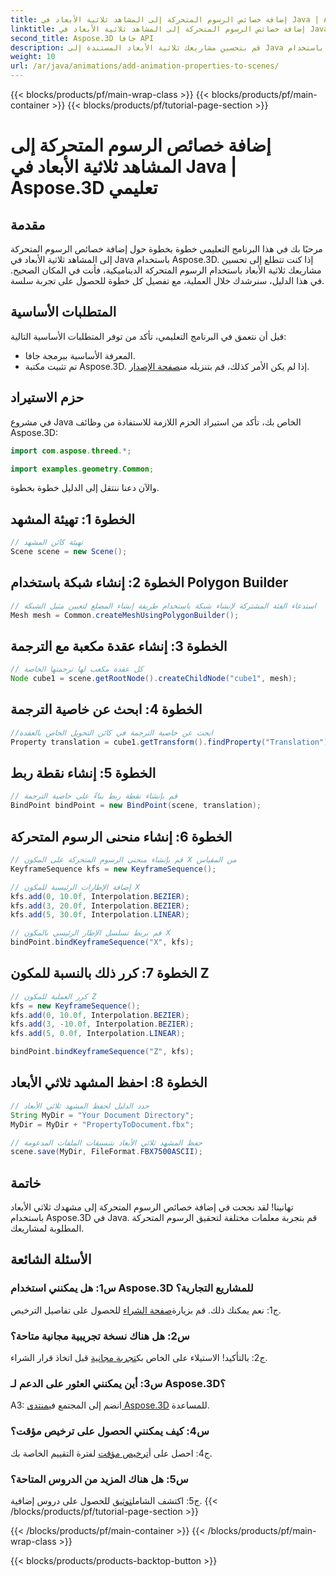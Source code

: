 ```yaml
---
title: إضافة خصائص الرسوم المتحركة إلى المشاهد ثلاثية الأبعاد في Java | Aspose.3D تعليمي
linktitle: إضافة خصائص الرسوم المتحركة إلى المشاهد ثلاثية الأبعاد في Java | Aspose.3D تعليمي
second_title: Aspose.3D جافا API
description: قم بتحسين مشاريعك ثلاثية الأبعاد المستندة إلى Java باستخدام Aspose.3D. اتبع البرنامج التعليمي الخاص بنا لإضافة خصائص الرسوم المتحركة بسلاسة.
weight: 10
url: /ar/java/animations/add-animation-properties-to-scenes/
---
```


{{< blocks/products/pf/main-wrap-class >}}
{{< blocks/products/pf/main-container >}}
{{< blocks/products/pf/tutorial-page-section >}}

# إضافة خصائص الرسوم المتحركة إلى المشاهد ثلاثية الأبعاد في Java | Aspose.3D تعليمي

## مقدمة

مرحبًا بك في هذا البرنامج التعليمي خطوة بخطوة حول إضافة خصائص الرسوم المتحركة إلى المشاهد ثلاثية الأبعاد في Java باستخدام Aspose.3D. إذا كنت تتطلع إلى تحسين مشاريعك ثلاثية الأبعاد باستخدام الرسوم المتحركة الديناميكية، فأنت في المكان الصحيح. في هذا الدليل، سنرشدك خلال العملية، مع تفصيل كل خطوة للحصول على تجربة سلسة.

## المتطلبات الأساسية

قبل أن نتعمق في البرنامج التعليمي، تأكد من توفر المتطلبات الأساسية التالية:

- المعرفة الأساسية ببرمجة جافا.
-  تم تثبيت مكتبة Aspose.3D. إذا لم يكن الأمر كذلك، قم بتنزيله من[صفحة الإصدار](https://releases.aspose.com/3d/java/).

## حزم الاستيراد

في مشروع Java الخاص بك، تأكد من استيراد الحزم اللازمة للاستفادة من وظائف Aspose.3D:

```java
import com.aspose.threed.*;

import examples.geometry.Common;
```

والآن دعنا ننتقل إلى الدليل خطوة بخطوة.

## الخطوة 1: تهيئة المشهد

```java
// تهيئة كائن المشهد
Scene scene = new Scene();
```

## الخطوة 2: إنشاء شبكة باستخدام Polygon Builder

```java
// استدعاء الفئة المشتركة لإنشاء شبكة باستخدام طريقة إنشاء المضلع لتعيين مثيل الشبكة
Mesh mesh = Common.createMeshUsingPolygonBuilder();
```

## الخطوة 3: إنشاء عقدة مكعبة مع الترجمة

```java
// كل عقدة مكعب لها ترجمتها الخاصة
Node cube1 = scene.getRootNode().createChildNode("cube1", mesh);
```

## الخطوة 4: ابحث عن خاصية الترجمة

```java
//ابحث عن خاصية الترجمة في كائن التحويل الخاص بالعقدة
Property translation = cube1.getTransform().findProperty("Translation");
```

## الخطوة 5: إنشاء نقطة ربط

```java
// قم بإنشاء نقطة ربط بناءً على خاصية الترجمة
BindPoint bindPoint = new BindPoint(scene, translation);
```

## الخطوة 6: إنشاء منحنى الرسوم المتحركة

```java
// قم بإنشاء منحنى الرسوم المتحركة على المكون X من المقياس
KeyframeSequence kfs = new KeyframeSequence();

// إضافة الإطارات الرئيسية للمكون X
kfs.add(0, 10.0f, Interpolation.BEZIER);
kfs.add(3, 20.0f, Interpolation.BEZIER);
kfs.add(5, 30.0f, Interpolation.LINEAR);

// قم بربط تسلسل الإطار الرئيسي بالمكون X
bindPoint.bindKeyframeSequence("X", kfs);
```

## الخطوة 7: كرر ذلك بالنسبة للمكون Z

```java
// كرر العملية للمكون Z
kfs = new KeyframeSequence();
kfs.add(0, 10.0f, Interpolation.BEZIER);
kfs.add(3, -10.0f, Interpolation.BEZIER);
kfs.add(5, 0.0f, Interpolation.LINEAR);

bindPoint.bindKeyframeSequence("Z", kfs);
```

## الخطوة 8: احفظ المشهد ثلاثي الأبعاد

```java
// حدد الدليل لحفظ المشهد ثلاثي الأبعاد
String MyDir = "Your Document Directory";
MyDir = MyDir + "PropertyToDocument.fbx";

// حفظ المشهد ثلاثي الأبعاد بتنسيقات الملفات المدعومة
scene.save(MyDir, FileFormat.FBX7500ASCII);
```

## خاتمة

تهانينا! لقد نجحت في إضافة خصائص الرسوم المتحركة إلى مشهدك ثلاثي الأبعاد باستخدام Aspose.3D في Java. قم بتجربة معلمات مختلفة لتحقيق الرسوم المتحركة المطلوبة لمشاريعك.

## الأسئلة الشائعة

### س1: هل يمكنني استخدام Aspose.3D للمشاريع التجارية؟

 ج1: نعم يمكنك ذلك. قم بزيارة[صفحة الشراء](https://purchase.aspose.com/buy) للحصول على تفاصيل الترخيص.

### س2: هل هناك نسخة تجريبية مجانية متاحة؟

 ج2: بالتأكيد! الاستيلاء على الخاص بك[تجربة مجانية](https://releases.aspose.com/) قبل اتخاذ قرار الشراء.

### س3: أين يمكنني العثور على الدعم لـ Aspose.3D؟

A3: انضم إلى المجتمع في[منتدى Aspose.3D](https://forum.aspose.com/c/3d/18) للمساعدة.

### س4: كيف يمكنني الحصول على ترخيص مؤقت؟

 ج4: احصل على أ[ترخيص مؤقت](https://purchase.aspose.com/temporary-license/) لفترة التقييم الخاصة بك.

### س5: هل هناك المزيد من الدروس المتاحة؟

 ج5: اكتشف الشامل[توثيق](https://reference.aspose.com/3d/java/) للحصول على دروس إضافية.
{{< /blocks/products/pf/tutorial-page-section >}}

{{< /blocks/products/pf/main-container >}}
{{< /blocks/products/pf/main-wrap-class >}}

{{< blocks/products/products-backtop-button >}}
